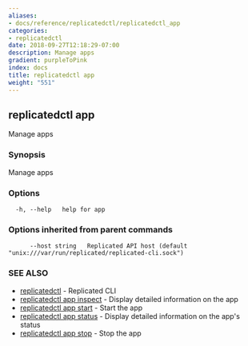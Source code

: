 ```yaml
---
aliases:
- docs/reference/replicatedctl/replicatedctl_app
categories:
- replicatedctl
date: 2018-09-27T12:18:29-07:00
description: Manage apps
gradient: purpleToPink
index: docs
title: replicatedctl app
weight: "551"
---
```


## replicatedctl app

Manage apps

### Synopsis

Manage apps

### Options

```
  -h, --help   help for app
```

### Options inherited from parent commands

```
      --host string   Replicated API host (default "unix:///var/run/replicated/replicated-cli.sock")
```

### SEE ALSO

* [replicatedctl](/api/replicatedctl/)	 - Replicated CLI
* [replicatedctl app inspect](/api/replicatedctl/replicatedctl_app_inspect/)	 - Display detailed information on the app
* [replicatedctl app start](/api/replicatedctl/replicatedctl_app_start/)	 - Start the app
* [replicatedctl app status](/api/replicatedctl/replicatedctl_app_status/)	 - Display detailed information on the app's status
* [replicatedctl app stop](/api/replicatedctl/replicatedctl_app_stop/)	 - Stop the app

